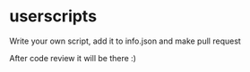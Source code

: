 # userscripts

Write your own script, add it to info.json and make pull request

After code review it will be there :)